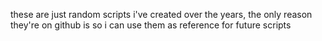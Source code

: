 these are just random scripts i've created over the years, the only reason they're on github is so i can use them as reference for future scripts
